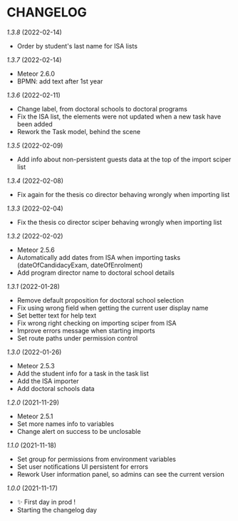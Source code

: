 # CHANGELOG

*1.3.8* (2022-02-14)
- Order by student's last name for ISA lists

*1.3.7* (2022-02-14)
- Meteor 2.6.0
- BPMN: add text after 1st year

*1.3.6* (2022-02-11)
- Change label, from doctoral schools to doctoral programs
- Fix the ISA list, the elements were not updated when a new task have been added 
- Rework the Task model, behind the scene

*1.3.5* (2022-02-09)
- Add info about non-persistent guests data at the top of the import sciper list

*1.3.4* (2022-02-08)
- Fix again for the thesis co director behaving wrongly when importing list

*1.3.3* (2022-02-04)
- Fix the thesis co director sciper behaving wrongly when importing list

*1.3.2* (2022-02-02)
- Meteor 2.5.6
- Automatically add dates from ISA when importing tasks (dateOfCandidacyExam, dateOfEnrolment)
- Add program director name to doctoral school details

*1.3.1* (2022-01-28)
- Remove default proposition for doctoral school selection
- Fix using wrong field when getting the current user display name
- Set better text for help text
- Fix wrong right checking on importing sciper from ISA
- Improve errors message when starting imports
- Set route paths under permission control

*1.3.0* (2022-01-26)
- Meteor 2.5.3
- Add the student info for a task in the task list
- Add the ISA importer
- Add doctoral schools data

*1.2.0* (2021-11-29)
- Meteor 2.5.1
- Set more names info to variables
- Change alert on success to be unclosable

*1.1.0* (2021-11-18)
- Set group for permissions from environment variables
- Set user notifications UI persistent for errors
- Rework User information panel, so admins can see the current version

*1.0.0* (2021-11-17)
- ✨ First day in prod !
- Starting the changelog day
